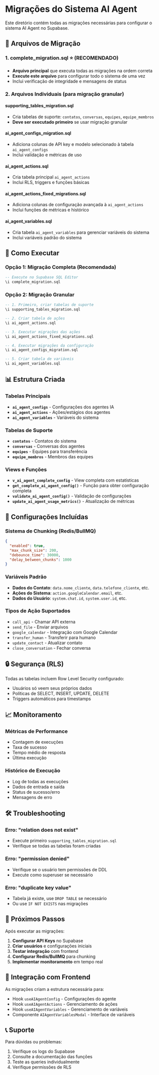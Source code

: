 # Migrações do Sistema AI Agent

Este diretório contém todas as migrações necessárias para configurar o sistema AI Agent no Supabase.

## 📁 Arquivos de Migração

### 1. **complete_migration.sql** ⭐ (RECOMENDADO)
- **Arquivo principal** que executa todas as migrações na ordem correta
- **Execute este arquivo** para configurar todo o sistema de uma vez
- Inclui verificação de integridade e mensagens de status

### 2. **Arquivos Individuais** (para migração granular)

#### **supporting_tables_migration.sql**
- Cria tabelas de suporte: `contatos`, `conversas`, `equipes`, `equipe_membros`
- **Deve ser executado primeiro** se usar migração granular

#### **ai_agent_configs_migration.sql**
- Adiciona colunas de API key e modelo selecionado à tabela `ai_agent_configs`
- Inclui validação e métricas de uso

#### **ai_agent_actions.sql**
- Cria tabela principal `ai_agent_actions`
- Inclui RLS, triggers e funções básicas

#### **ai_agent_actions_fixed_migrations.sql**
- Adiciona colunas de configuração avançada à `ai_agent_actions`
- Inclui funções de métricas e histórico

#### **ai_agent_variables.sql**
- Cria tabela `ai_agent_variables` para gerenciar variáveis do sistema
- Inclui variáveis padrão do sistema

## 🚀 Como Executar

### Opção 1: Migração Completa (Recomendada)
```sql
-- Execute no Supabase SQL Editor
\i complete_migration.sql
```

### Opção 2: Migração Granular
```sql
-- 1. Primeiro, criar tabelas de suporte
\i supporting_tables_migration.sql

-- 2. Criar tabela de ações
\i ai_agent_actions.sql

-- 3. Executar migrações das ações
\i ai_agent_actions_fixed_migrations.sql

-- 4. Executar migrações da configuração
\i ai_agent_configs_migration.sql

-- 5. Criar tabela de variáveis
\i ai_agent_variables.sql
```

## 📊 Estrutura Criada

### Tabelas Principais
- **`ai_agent_configs`** - Configurações dos agentes IA
- **`ai_agent_actions`** - Ações/estágios dos agentes
- **`ai_agent_variables`** - Variáveis do sistema

### Tabelas de Suporte
- **`contatos`** - Contatos do sistema
- **`conversas`** - Conversas dos agentes
- **`equipes`** - Equipes para transferência
- **`equipe_membros`** - Membros das equipes

### Views e Funções
- **`v_ai_agent_complete_config`** - View completa com estatísticas
- **`get_complete_ai_agent_config()`** - Função para obter configuração completa
- **`validate_ai_agent_config()`** - Validação de configurações
- **`update_ai_agent_usage_metrics()`** - Atualização de métricas

## 🔧 Configurações Incluídas

### Sistema de Chunking (Redis/BullMQ)
```json
{
  "enabled": true,
  "max_chunk_size": 200,
  "debounce_time": 30000,
  "delay_between_chunks": 1000
}
```

### Variáveis Padrão
- **Dados do Contato**: `data.nome_cliente`, `data.telefone_cliente`, etc.
- **Ações do Sistema**: `action.googleCalendar.email`, etc.
- **Dados do Usuário**: `system.chat.id`, `system.user.id`, etc.

### Tipos de Ação Suportados
- `call_api` - Chamar API externa
- `send_file` - Enviar arquivos
- `google_calendar` - Integração com Google Calendar
- `transfer_human` - Transferir para humano
- `update_contact` - Atualizar contato
- `close_conversation` - Fechar conversa

## 🔒 Segurança (RLS)

Todas as tabelas incluem Row Level Security configurado:
- Usuários só veem seus próprios dados
- Políticas de SELECT, INSERT, UPDATE, DELETE
- Triggers automáticos para timestamps

## 📈 Monitoramento

### Métricas de Performance
- Contagem de execuções
- Taxa de sucesso
- Tempo médio de resposta
- Última execução

### Histórico de Execução
- Log de todas as execuções
- Dados de entrada e saída
- Status de sucesso/erro
- Mensagens de erro

## 🛠️ Troubleshooting

### Erro: "relation does not exist"
- Execute primeiro `supporting_tables_migration.sql`
- Verifique se todas as tabelas foram criadas

### Erro: "permission denied"
- Verifique se o usuário tem permissões de DDL
- Execute como superuser se necessário

### Erro: "duplicate key value"
- Tabela já existe, use `DROP TABLE` se necessário
- Ou use `IF NOT EXISTS` nas migrações

## 📝 Próximos Passos

Após executar as migrações:

1. **Configurar API Keys** no Supabase
2. **Criar usuários** e configurações iniciais
3. **Testar integração** com frontend
4. **Configurar Redis/BullMQ** para chunking
5. **Implementar monitoramento** em tempo real

## 🔗 Integração com Frontend

As migrações criam a estrutura necessária para:
- Hook `useAIAgentConfig` - Configurações do agente
- Hook `useAIAgentActions` - Gerenciamento de ações
- Hook `useAIAgentVariables` - Gerenciamento de variáveis
- Componente `AIAgentVariablesModal` - Interface de variáveis

## 📞 Suporte

Para dúvidas ou problemas:
1. Verifique os logs do Supabase
2. Consulte a documentação das funções
3. Teste as queries individualmente
4. Verifique permissões de RLS
